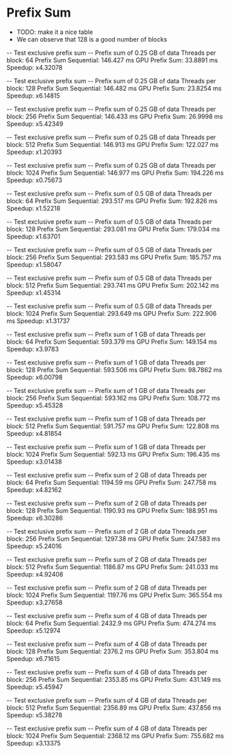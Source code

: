 # Prefix Sum

* TODO: make it a nice table
* We can observe that 128 is a good number of blocks

-- Test exclusive prefix sum --
Prefix sum of 0.25 GB of data
Threads per block: 64
Prefix Sum Sequential: 146.427 ms
GPU Prefix Sum: 33.8891 ms
Speedup: x4.32078

-- Test exclusive prefix sum --
Prefix sum of 0.25 GB of data
Threads per block: 128
Prefix Sum Sequential: 146.482 ms
GPU Prefix Sum: 23.8254 ms
Speedup: x6.14815

-- Test exclusive prefix sum --
Prefix sum of 0.25 GB of data
Threads per block: 256
Prefix Sum Sequential: 146.433 ms
GPU Prefix Sum: 26.9998 ms
Speedup: x5.42349

-- Test exclusive prefix sum --
Prefix sum of 0.25 GB of data
Threads per block: 512
Prefix Sum Sequential: 146.913 ms
GPU Prefix Sum: 122.027 ms
Speedup: x1.20393

-- Test exclusive prefix sum --
Prefix sum of 0.25 GB of data
Threads per block: 1024
Prefix Sum Sequential: 146.977 ms
GPU Prefix Sum: 194.226 ms
Speedup: x0.75673

-- Test exclusive prefix sum --
Prefix sum of 0.5 GB of data
Threads per block: 64
Prefix Sum Sequential: 293.517 ms
GPU Prefix Sum: 192.826 ms
Speedup: x1.52218

-- Test exclusive prefix sum --
Prefix sum of 0.5 GB of data
Threads per block: 128
Prefix Sum Sequential: 293.081 ms
GPU Prefix Sum: 179.034 ms
Speedup: x1.63701

-- Test exclusive prefix sum --
Prefix sum of 0.5 GB of data
Threads per block: 256
Prefix Sum Sequential: 293.583 ms
GPU Prefix Sum: 185.757 ms
Speedup: x1.58047

-- Test exclusive prefix sum --
Prefix sum of 0.5 GB of data
Threads per block: 512
Prefix Sum Sequential: 293.741 ms
GPU Prefix Sum: 202.142 ms
Speedup: x1.45314

-- Test exclusive prefix sum --
Prefix sum of 0.5 GB of data
Threads per block: 1024
Prefix Sum Sequential: 293.649 ms
GPU Prefix Sum: 222.906 ms
Speedup: x1.31737

-- Test exclusive prefix sum --
Prefix sum of 1 GB of data
Threads per block: 64
Prefix Sum Sequential: 593.379 ms
GPU Prefix Sum: 149.154 ms
Speedup: x3.9783

-- Test exclusive prefix sum --
Prefix sum of 1 GB of data
Threads per block: 128
Prefix Sum Sequential: 593.506 ms
GPU Prefix Sum: 98.7862 ms
Speedup: x6.00798

-- Test exclusive prefix sum --
Prefix sum of 1 GB of data
Threads per block: 256
Prefix Sum Sequential: 593.162 ms
GPU Prefix Sum: 108.772 ms
Speedup: x5.45328

-- Test exclusive prefix sum --
Prefix sum of 1 GB of data
Threads per block: 512
Prefix Sum Sequential: 591.757 ms
GPU Prefix Sum: 122.808 ms
Speedup: x4.81854

-- Test exclusive prefix sum --
Prefix sum of 1 GB of data
Threads per block: 1024
Prefix Sum Sequential: 592.13 ms
GPU Prefix Sum: 196.435 ms
Speedup: x3.01438

-- Test exclusive prefix sum --
Prefix sum of 2 GB of data
Threads per block: 64
Prefix Sum Sequential: 1194.59 ms
GPU Prefix Sum: 247.758 ms
Speedup: x4.82162

-- Test exclusive prefix sum --
Prefix sum of 2 GB of data
Threads per block: 128
Prefix Sum Sequential: 1190.93 ms
GPU Prefix Sum: 188.951 ms
Speedup: x6.30286

-- Test exclusive prefix sum --
Prefix sum of 2 GB of data
Threads per block: 256
Prefix Sum Sequential: 1297.38 ms
GPU Prefix Sum: 247.583 ms
Speedup: x5.24016

-- Test exclusive prefix sum --
Prefix sum of 2 GB of data
Threads per block: 512
Prefix Sum Sequential: 1186.87 ms
GPU Prefix Sum: 241.033 ms
Speedup: x4.92408

-- Test exclusive prefix sum --
Prefix sum of 2 GB of data
Threads per block: 1024
Prefix Sum Sequential: 1197.76 ms
GPU Prefix Sum: 365.554 ms
Speedup: x3.27658

-- Test exclusive prefix sum --
Prefix sum of 4 GB of data
Threads per block: 64
Prefix Sum Sequential: 2432.9 ms
GPU Prefix Sum: 474.274 ms
Speedup: x5.12974

-- Test exclusive prefix sum --
Prefix sum of 4 GB of data
Threads per block: 128
Prefix Sum Sequential: 2376.2 ms
GPU Prefix Sum: 353.804 ms
Speedup: x6.71615

-- Test exclusive prefix sum --
Prefix sum of 4 GB of data
Threads per block: 256
Prefix Sum Sequential: 2353.85 ms
GPU Prefix Sum: 431.149 ms
Speedup: x5.45947

-- Test exclusive prefix sum --
Prefix sum of 4 GB of data
Threads per block: 512
Prefix Sum Sequential: 2356.89 ms
GPU Prefix Sum: 437.856 ms
Speedup: x5.38278

-- Test exclusive prefix sum --
Prefix sum of 4 GB of data
Threads per block: 1024
Prefix Sum Sequential: 2368.12 ms
GPU Prefix Sum: 755.682 ms
Speedup: x3.13375
